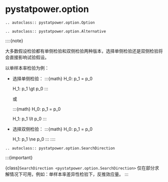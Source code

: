 # pystatpower.option

```{eval-rst}
.. autoclass:: pystatpower.option.Option
```

```{eval-rst}
.. autoclass:: pystatpower.option.Alternative
```

::::{note}

大多数假设检验都有单侧检验和双侧检验两种版本，选择单侧检验还是双侧检验将会直接影响试验假设。

以单样本率检验为例：

- 选择单侧检验：
  :::{math}
  H_0: p_1 = p_0

  H_1: p_1 \gt p_0
  :::

  或

  :::{math}
  H_0: p_1 = p_0

  H_1: p_1 \lt p_0
  :::

- 选择双侧检验：
  :::{math}
  H_0: p_1 = p_0

  H_1: p_1 \ne p_0
  :::
  ::::

```{eval-rst}
.. autoclass:: pystatpower.option.SearchDirection
```

:::{important}

{class}`SearchDirection <pystatpower.option.SearchDirection>` 仅在部分求解情况下可用，例如：单样本率差异性检验下，反推效应量。
:::
